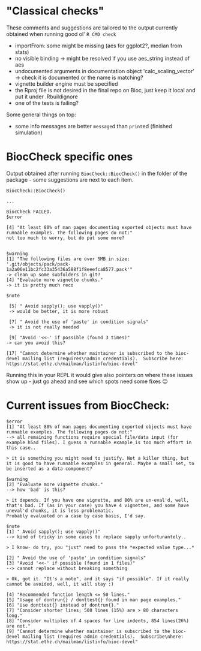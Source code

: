 # "Classical checks"

These comments and suggestions are tailored to the output currently obtained when running good ol' `R CMD check`

- importFrom: some might be missing (aes for ggplot2?, median from stats)
- no visible binding -> might be resolved if you use aes_string instead of aes
- undocumented arguments in documentation object 'calc_scaling_vector' -> check it is documented or the name is matching?
- vignette builder engine must be specified
- the Rproj file is not desired in the final repo on Bioc, just keep it local and put it under .Rbuildignore
- one of the tests is failing?

Some general things on top:
- some info messages are better `message`d than `print`ed (finished simulation)


# BiocCheck specific ones

Output obtained after running `BiocCheck::BiocCheck()` in the folder of the package - some suggestions are next to each item.

```
BiocCheck::BiocCheck()

...

BiocCheck FAILED.
$error

[4] "At least 80% of man pages documenting exported objects must have runnable examples. The following pages do not:"
not too much to worry, but do put some more?


$warning
[1] "The following files are over 5MB in size: '.git/objects/pack/pack-1a2a06e11bc2fc33a35436a588f1f8eeefca8577.pack'"
-> clean up some subfolders in git?
[4] "Evaluate more vignette chunks."                                                                                  
-> it is pretty much reco

$note

 [5] " Avoid sapply(); use vapply()"    
 -> would be better, it is more robust
                                                                    
 [7] " Avoid the use of 'paste' in condition signals" 
 -> it is not really needed
                                          
 [9] "Avoid '<<-' if possible (found 3 times)"                                                                                          -> can you avoid this?                                                

[17] "Cannot determine whether maintainer is subscribed to the bioc-devel mailing list (requires\nadmin credentials).  Subscribe here: https://stat.ethz.ch/mailman/listinfo/bioc-devel"
```

Running this in your REPL it would give also pointers on where these issues show up - just go ahead and see which spots need some fixes :wink:

# Current issues from BiocCheck:
 ```
$error
[1] "At least 80% of man pages documenting exported objects must have runnable examples. The following pages do not:"
--> all remaining functions require special file/data input (for example h5ad files). I guess a runnable example is too much effort in this case..

> it is something you might need to justify. Not a killer thing, but it is good to have runnable examples in general. Maybe a small set, to be inserted as a data component?

$warning
[2] "Evaluate more vignette chunks."
--> how 'bad' is this?

> it depends. If you have one vignette, and 80% are un-eval'd, well, that's bad. If (as in your case) you have 4 vignettes, and some have uneval'd chunks, it is less problematic.
Probably evaluated on a case by case basis, I'd say.

$note
[1] " Avoid sapply(); use vapply()"    
--> kind of tricky in some cases to replace sapply unfortunantely..

> I know- do try, you "just" need to pass the *expected value type...*

[2] " Avoid the use of 'paste' in condition signals"                                                                                                                                   
[3] "Avoid '<<-' if possible (found in 1 files)"  
--> cannot replace without breaking something

> Ok, got it. "It's a note", and it says "if possible". If it really cannot be avoided, well, it will stay :)

[4] "Recommended function length <= 50 lines."                                                                                                                                         
[5] "Usage of dontrun{} / donttest{} found in man page examples."                                                                                                                      
[6] "Use donttest{} instead of dontrun{}."                                                                                                                                             
[7] "Consider shorter lines; 508 lines (15%) are > 80 characters long."                                                                                                                
[8] "Consider multiples of 4 spaces for line indents, 854 lines(26%) are not."                                                                                                         
[9] "Cannot determine whether maintainer is subscribed to the bioc-devel mailing list (requires admin credentials).  Subscribe\nhere: https://stat.ethz.ch/mailman/listinfo/bioc-devel"
```
